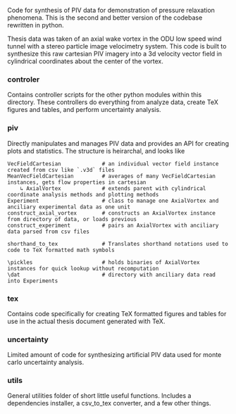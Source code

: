 Code for synthesis of PIV data for demonstration of pressure relaxation phenomena. This is the second and better version of the codebase rewritten in python.

Thesis data was taken of an axial wake vortex in the ODU low speed wind tunnel with a stereo particle image velocimetry system. 
This code is built to synthesize this raw cartesian PIV imagery into a 3d velocity vector field in cylindrical coordinates about
the center of the vortex.

### controler
Contains controller scripts for the other python modules within this directory. These controllers do everything
from analyze data, create TeX figures and tables, and perform uncertainty analysis. 

### piv
Directly manipulates and manages PIV data and provides an API for creating plots and statistics. The structure is heirarchal, and looks like

```
VecFieldCartesian             # an individual vector field instance created from csv like `.v3d` files
MeanVecFieldCartesian         # averages of many VecFieldCartesian instances, gets flow properties in cartesian
    ↳ AxialVortex             # extends parent with cylindrical coordinate analysis methods and plotting methods
Experiment                    # class to manage one AxialVortex and anciliary experimental data as one unit
construct_axial_vortex        # constructs an AxialVortex instance from directory of data, or loads previous
construct_experiment          # pairs an AxialVortex with anciliary data parsed from csv files

shorthand_to_tex              # Translates shorthand notations used to code to TeX formatted math symbols

\pickles                      # holds binaries of AxialVortex instances for quick lookup without recomputation
\dat                          # directory with anciliary data read into Experiments
```

### tex
Contains code specifically for creating TeX formatted figures and tables for use in the actual thesis document
generated with TeX. 

### uncertainty
Limited amount of code for synthesizing artificial PIV data used for monte carlo uncertainty analysis.

### utils
General utilities folder of short little useful functions. Includes a dependencies installer, a csv_to_tex converter, 
and a few other things.
